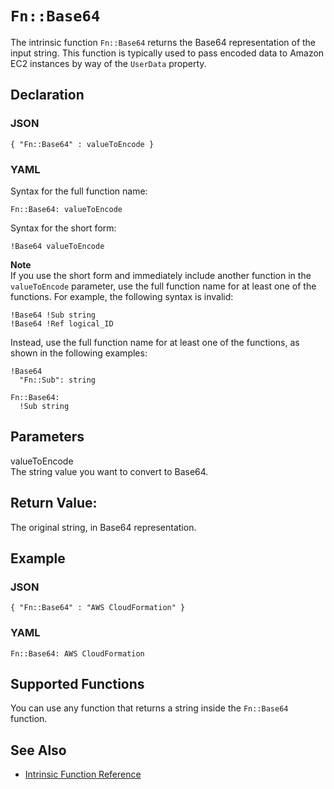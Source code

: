 # `Fn::Base64`<a name="intrinsic-function-reference-base64"></a>

The intrinsic function `Fn::Base64` returns the Base64 representation of the input string\. This function is typically used to pass encoded data to Amazon EC2 instances by way of the `UserData` property\.

## Declaration<a name="w5792ab1c25c24c12b5"></a>

### JSON<a name="intrinsic-function-reference-base64-syntax.json"></a>

```
{ "Fn::Base64" : valueToEncode }
```

### YAML<a name="intrinsic-function-reference-base64-syntax.yaml"></a>

Syntax for the full function name:

```
Fn::Base64: valueToEncode
```

Syntax for the short form:

```
!Base64 valueToEncode
```

**Note**  
If you use the short form and immediately include another function in the `valueToEncode` parameter, use the full function name for at least one of the functions\. For example, the following syntax is invalid:   

```
!Base64 !Sub string
!Base64 !Ref logical_ID
```
 Instead, use the full function name for at least one of the functions, as shown in the following examples:   

```
!Base64
  "Fn::Sub": string

Fn::Base64:
  !Sub string
```

## Parameters<a name="w5792ab1c25c24c12b7"></a>

valueToEncode  
The string value you want to convert to Base64\.

## Return Value:<a name="w5792ab1c25c24c12b9"></a>

The original string, in Base64 representation\.

## Example<a name="w5792ab1c25c24c12c11"></a>

### JSON<a name="intrinsic-function-reference-base64-example.json"></a>

```
{ "Fn::Base64" : "AWS CloudFormation" }
```

### YAML<a name="intrinsic-function-reference-base64-example.yaml"></a>

```
Fn::Base64: AWS CloudFormation
```

## Supported Functions<a name="w5792ab1c25c24c12c13"></a>

You can use any function that returns a string inside the `Fn::Base64` function\.

## See Also<a name="w5792ab1c25c24c12c15"></a>
+ [Intrinsic Function Reference](intrinsic-function-reference.md)
